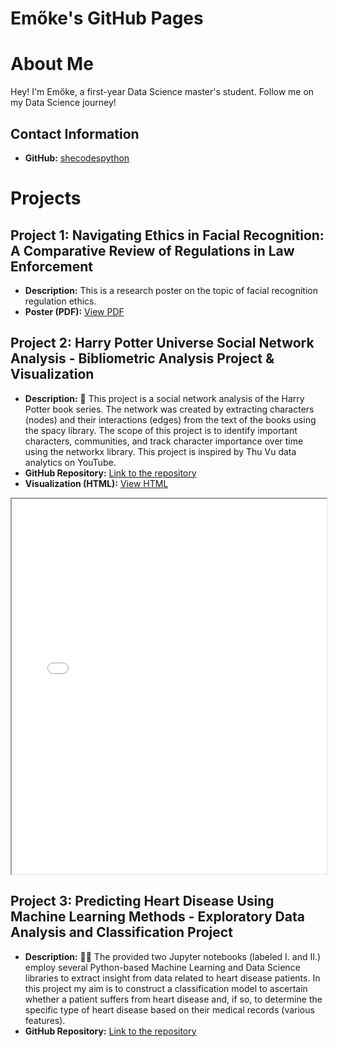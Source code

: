 # Emőke's GitHub Pages

# About Me

Hey! I'm Emőke, a first-year Data Science master's student.
Follow me on my Data Science journey!

## Contact Information

- **GitHub:** [shecodespython](https://github.com/shecodespython)

# Projects

## Project 1: Navigating Ethics in Facial Recognition: A Comparative Review of Regulations in Law Enforcement
- **Description:** This is a research poster on the topic of facial recognition regulation ethics.
- **Poster (PDF):** [View PDF](files/Ethics_Final_Project_Poster_Rafain_Emoke.pdf)

## Project 2: Harry Potter Universe Social Network Analysis - Bibliometric Analysis Project & Visualization
- **Description:** 🧙 This project is a social network analysis of the Harry Potter book series. The network was created by extracting characters (nodes) and their interactions (edges) from the text of the books using the spacy library. The scope of this project is to identify important characters, communities, and track character importance over time using the networkx library. This project is inspired by Thu Vu data analytics on YouTube.
- **GitHub Repository:** [Link to the repository]([https://github.com/YourGitHubUsername/another-project](https://github.com/shecodespython/harry-potter-network-analysis))
- **Visualization (HTML):** [View HTML](files/harry_potter_universe_communities.html)
<iframe src="files/harry_potter_universe_communities.html" width="100%" height="600px"></iframe>

## Project 3: Predicting Heart Disease Using Machine Learning Methods - Exploratory Data Analysis and Classification Project
- **Description:** 👩‍💻 The provided two Jupyter notebooks (labeled I. and II.) employ several Python-based Machine Learning and Data Science libraries to extract insight from data related to heart disease patients. In this project my aim is to construct a classification model to ascertain whether a patient suffers from heart disease and, if so, to determine the specific type of heart disease based on their medical records (various features).
- **GitHub Repository:** [Link to the repository]([https://github.com/YourGitHubUsername/cool-project](https://github.com/shecodespython/heart-disease-prediction))
